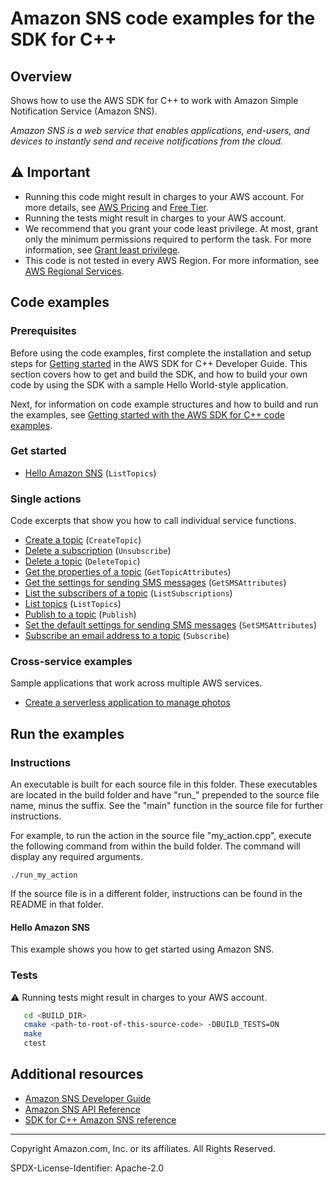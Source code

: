 # Amazon SNS code examples for the SDK for C++

## Overview

Shows how to use the AWS SDK for C++ to work with Amazon Simple Notification Service (Amazon SNS).

<!--custom.overview.start-->
<!--custom.overview.end-->

_Amazon SNS is a web service that enables applications, end-users, and devices to instantly send and receive notifications from the cloud._

## ⚠ Important

* Running this code might result in charges to your AWS account. For more details, see [AWS Pricing](https://aws.amazon.com/pricing/) and [Free Tier](https://aws.amazon.com/free/).
* Running the tests might result in charges to your AWS account.
* We recommend that you grant your code least privilege. At most, grant only the minimum permissions required to perform the task. For more information, see [Grant least privilege](https://docs.aws.amazon.com/IAM/latest/UserGuide/best-practices.html#grant-least-privilege).
* This code is not tested in every AWS Region. For more information, see [AWS Regional Services](https://aws.amazon.com/about-aws/global-infrastructure/regional-product-services).

<!--custom.important.start-->
<!--custom.important.end-->

## Code examples

### Prerequisites



Before using the code examples, first complete the installation and setup steps
for [Getting started](https://docs.aws.amazon.com/sdk-for-cpp/v1/developer-guide/getting-started.html) in the AWS SDK for
C++ Developer Guide.
This section covers how to get and build the SDK, and how to build your own code by using the SDK with a
sample Hello World-style application.

Next, for information on code example structures and how to build and run the examples, see [Getting started with the AWS SDK for C++ code examples](https://docs.aws.amazon.com/sdk-for-cpp/v1/developer-guide/getting-started-code-examples.html).


<!--custom.prerequisites.start-->
<!--custom.prerequisites.end-->

### Get started

- [Hello Amazon SNS](hello_sns/CMakeLists.txt#L4) (`ListTopics`)


### Single actions

Code excerpts that show you how to call individual service functions.

- [Create a topic](create_topic.cpp#L21) (`CreateTopic`)
- [Delete a subscription](unsubscribe.cpp#L21) (`Unsubscribe`)
- [Delete a topic](delete_topic.cpp#L21) (`DeleteTopic`)
- [Get the properties of a topic](get_topic_attributes.cpp#L22) (`GetTopicAttributes`)
- [Get the settings for sending SMS messages](get_sms_type.cpp#L21) (`GetSMSAttributes`)
- [List the subscribers of a topic](list_subscriptions.cpp#L21) (`ListSubscriptions`)
- [List topics](list_topics.cpp#L21) (`ListTopics`)
- [Publish to a topic](publish_to_topic.cpp#L21) (`Publish`)
- [Set the default settings for sending SMS messages](set_sms_type.cpp#L21) (`SetSMSAttributes`)
- [Subscribe an email address to a topic](subscribe_email.cpp#L10) (`Subscribe`)

### Cross-service examples

Sample applications that work across multiple AWS services.

- [Create a serverless application to manage photos](../../example_code/cross-service/photo_asset_manager)


<!--custom.examples.start-->
<!--custom.examples.end-->

## Run the examples

### Instructions

An executable is built for each source file in this folder. These executables are located in the build folder and have
"run_" prepended to the source file name, minus the suffix. See the "main" function in the source file for further instructions.

For example, to run the action in the source file "my_action.cpp", execute the following command from within the build folder. The command
will display any required arguments.

```
./run_my_action
```

If the source file is in a different folder, instructions can be found in the README in that
folder.

<!--custom.instructions.start-->
<!--custom.instructions.end-->

#### Hello Amazon SNS

This example shows you how to get started using Amazon SNS.



### Tests

⚠ Running tests might result in charges to your AWS account.



```sh
   cd <BUILD_DIR>
   cmake <path-to-root-of-this-source-code> -DBUILD_TESTS=ON
   make
   ctest
```


<!--custom.tests.start-->
<!--custom.tests.end-->

## Additional resources

- [Amazon SNS Developer Guide](https://docs.aws.amazon.com/sns/latest/dg/welcome.html)
- [Amazon SNS API Reference](https://docs.aws.amazon.com/sns/latest/api/welcome.html)
- [SDK for C++ Amazon SNS reference](https://sdk.amazonaws.com/cpp/api/LATEST/aws-cpp-sdk-sns/html/annotated.html)

<!--custom.resources.start-->
<!--custom.resources.end-->

---

Copyright Amazon.com, Inc. or its affiliates. All Rights Reserved.

SPDX-License-Identifier: Apache-2.0